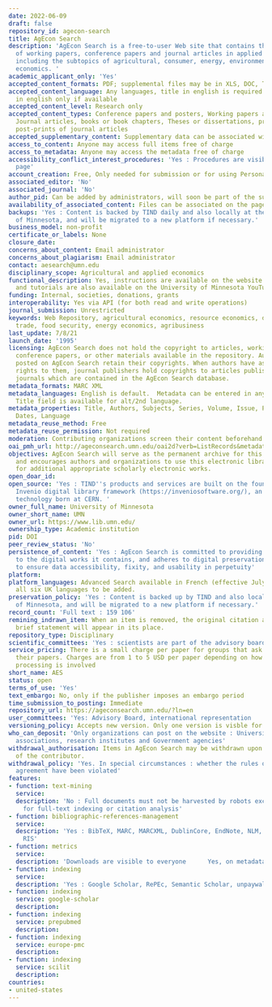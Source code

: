 ```yaml
---
date: 2022-06-09
draft: false
repository_id: agecon-search
title: AgEcon Search
description: 'AgEcon Search is a free-to-user Web site that contains the full text
  of working papers, conference papers and journal articles in applied economics,
  including the subtopics of agricultural, consumer, energy, environmental, and resource
  economics. '
academic_applicant_only: 'Yes'
accepted_content_formats: PDF; supplemental files may be in XLS, DOC, TXT, etc.
accepted_content_language: Any languages, title in english is required and abstract
  in english only if available
accepted_content_level: Research only
accepted_content_types: Conference papers and posters, Working papers and reports,
  Journal articles, books or book chapters, Theses or dissertations, pre-prints or
  post-prints of journal articles
accepted_supplementary_content: Supplementary data can be associated with the preprint
access_to_content: Anyone may access full items free of charge
access_to_metadata: Anyone may access the metadata free of charge
accessibility_conflict_interest_procedures: 'Yes : Procedures are visible on the policies
  page'
account_creation: Free, Only needed for submission or for using Personalization features.
associated_editor: 'No'
associated_journal: 'No'
author_pid: Can be added by administrators, will soon be part of the submission process.
availability_of_associated_content: Files can be associated on the page
backups: 'Yes : Content is backed by TIND daily and also locally at the University
  of Minnesota, and will be migrated to a new platform if necessary.'
business_model: non-profit
certificate_or_labels: None
closure_date:
concerns_about_content: Email administrator
concerns_about_plagiarism: Email administrator
contact: aesearch@umn.edu
disciplinary_scope: Agricultural and applied economics
functional_description: Yes, instructions are available on the website (https://ageconsearch.umn.edu/pages/?page=participate)
  and tutorials are also available on the University of Minnesota YouTube page (https://www.youtube.com/watch?v=C5sdvxkm7uk&list=PLsqxtHlAYQnbiWHghNSjsN3mhswZaRmu1).
funding: Internal, societies, donations, grants
interoperability: Yes via API (for both read and write operations)
journal_submission: Unrestricted
keywords: Web Repository, agricultural economics, resource economics, development,
  trade, food security, energy economics, agribusiness
last_update: 7/8/21
launch_date: '1995'
licensing: AgEcon Search does not hold the copyright to articles, working papers,
  conference papers, or other materials available in the repository. Authors of papers
  posted on AgEcon Search retain their copyrights. When authors have assigned or transferred
  rights to them, journal publishers hold copyrights to articles published in their
  journals which are contained in the AgEcon Search database.
metadata_formats: MARC XML
metadata_languages: English is default.  Metadata can be entered in any language.  Alternate
  Title field is available for alt/2nd language.
metadata_properties: Title, Authors, Subjects, Series, Volume, Issue, Page numbers,
  Dates, Language
metadata_reuse_method: Free
metadata_reuse_permission: Not required
moderation: Contributing organizations screen their content beforehand.
oai_pmh_url: http://ageconsearch.umn.edu/oai2d?verb=ListRecords&metadataPrefix=marcxml
objectives: AgEcon Search will serve as the permanent archive for this literature
  and encourages authors and organizations to use this electronic library as the storehouse
  for additional appropriate scholarly electronic works.
open_doar_id:
open_source: 'Yes : TIND''s products and services are built on the foundation of the
  Invenio digital library framework (https://inveniosoftware.org/), an open source
  technology born at CERN. '
owner_full_name: University of Minnesota
owner_short_name: UMN
owner_url: https://www.lib.umn.edu/
ownership_type: Academic institution
pid: DOI
peer_review_status: 'No'
persistence_of_content: 'Yes : AgEcon Search is committed to providing long-term access
  to the digital works it contains, and adheres to digital preservation best practices
  to ensure data accessibility, fixity, and usability in perpetuity'
platform:
platform_languages: Advanced Search available in French (effective July 2021) with
  all six UK languages to be added.
preservation_policy: 'Yes : Content is backed up by TIND and also locally at the University
  of Minnesota, and will be migrated to a new platform if necessary.'
record_count: 'Full text : 159 106'
remining_indrawn_item: When an item is removed, the original citation along with a
  brief statement will appear in its place.
repository_type: Disciplinary
scientific_committees: 'Yes : scientists are part of the advisory board'
service_pricing: There is a small charge per paper for groups that ask us to submit
  their papers. Charges are from 1 to 5 USD per paper depending on how much extra
  processing is involved
short_name: AES
status: open
terms_of_use: 'Yes'
text_embargo: No, only if the publisher imposes an embargo period
time_submission_to_posting: Immediate
repository_url: https://ageconsearch.umn.edu/?ln=en
user_committees: 'Yes: Advisory Board, international representation    Five year terms'
versioning_policy: Accepts new version. Only one version is visble for readers
who_can_deposit: 'Only organizations can post on the website : Universities, professional
  associations, research institutes and Government agencies'
withdrawal_authorisation: Items in AgEcon Search may be withdrawn upon the request
  of the contributor.
withdrawal_policy: 'Yes. In special circumstances : whether the rules of the desposit
  agreement have been violated'
features:
- function: text-mining
  service:
  description: 'No : Full documents must not be harvested by robots except transiently
    for full-text indexing or citation analysis'
- function: bibliographic-references-management
  service:
  description: 'Yes : BibTeX, MARC, MARCXML, DublinCore, EndNote, NLM, RefWorks and
    RIS'
- function: metrics
  service:
  description: 'Downloads are visible to everyone      Yes, on metadata. Matomo'
- function: indexing
  service:
  description: 'Yes : Google Scholar, RePEc, Semantic Scholar, unpaywall'
- function: indexing
  service: google-scholar
  description:
- function: indexing
  service: prepubmed
  description:
- function: indexing
  service: europe-pmc
  description:
- function: indexing
  service: scilit
  description:
countries:
- united-states
---
```



